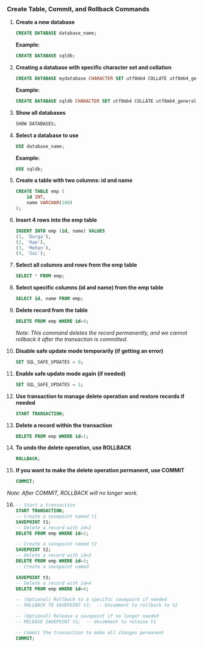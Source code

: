 
### Create Table, Commit, and Rollback Commands

1. **Create a new database**
   ```sql
   CREATE DATABASE database_name;
   ```
   **Example:**
   ```sql
   CREATE DATABASE sqldb;
   ```

2. **Creating a database with specific character set and collation**
   ```sql
   CREATE DATABASE mydatabase CHARACTER SET utf8mb4 COLLATE utf8mb4_general_ci;
   ```
   **Example:**
   ```sql
   CREATE DATABASE sqldb CHARACTER SET utf8mb4 COLLATE utf8mb4_general_ci;
   ```

3. **Show all databases**
   ```sql
   SHOW DATABASES;
   ```

4. **Select a database to use**
   ```sql
   USE database_name;
   ```
   **Example:**
   ```sql
   USE sqldb;
   ```

5. **Create a table with two columns: id and name**
   ```sql
   CREATE TABLE emp (
       id INT,
       name VARCHAR(100)
   );
   ```

6. **Insert 4 rows into the emp table**
   ```sql
   INSERT INTO emp (id, name) VALUES 
   (1, 'Durga'),
   (2, 'Ram'),
   (3, 'Mohan'),
   (4, 'Sai');
   ```

7. **Select all columns and rows from the emp table**
   ```sql
   SELECT * FROM emp;
   ```

8. **Select specific columns (id and name) from the emp table**
   ```sql
   SELECT id, name FROM emp;
   ```

9. **Delete record from the table**
   ```sql
   DELETE FROM emp WHERE id=4;
   ```
   *Note: This command deletes the record permanently, and we cannot rollback it after the transaction is committed.*

10. **Disable safe update mode temporarily (if getting an error)**
    ```sql
    SET SQL_SAFE_UPDATES = 0;
    ```

11. **Enable safe update mode again (if needed)**
    ```sql
    SET SQL_SAFE_UPDATES = 1;
    ```

12. **Use transaction to manage delete operation and restore records if needed**
    ```sql
    START TRANSACTION;
    ```

13. **Delete a record within the transaction**
    ```sql
    DELETE FROM emp WHERE id=1;
    ```

14. **To undo the delete operation, use ROLLBACK**
    ```sql
    ROLLBACK;
    ```

15. **If you want to make the delete operation permanent, use COMMIT**
    ```sql
    COMMIT;
    ```

*Note: After COMMIT, ROLLBACK will no longer work.*

16. ```sql
    -- Start a transaction
    START TRANSACTION;
    -- Create a savepoint named t1
    SAVEPOINT t1;
    -- Delete a record with id=2
    DELETE FROM emp WHERE id=2;

    -- Create a savepoint named t2
    SAVEPOINT t2;
    -- Delete a record with id=3
    DELETE FROM emp WHERE id=3;
    -- Create a savepoint named 
    
    SAVEPOINT t3;
    -- Delete a record with id=4
    DELETE FROM emp WHERE id=4;

    -- (Optional) Rollback to a specific savepoint if needed
    -- ROLLBACK TO SAVEPOINT t2;  -- Uncomment to rollback to t2

    -- (Optional) Release a savepoint if no longer needed
    -- RELEASE SAVEPOINT t1;  -- Uncomment to release t1

    -- Commit the transaction to make all changes permanent
    COMMIT;
```
